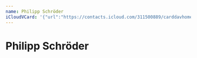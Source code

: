 ```yaml
---
name: Philipp Schröder
iCloudVCard: '{"url":"https://contacts.icloud.com/311500889/carddavhome/card/MzVhYmE3NDUtMTdiNS00OWMxLWFiNjYtNTFkMjdhM2ExNzI3.vcf","etag":"\"kmfhcd6l\"","data":"BEGIN:VCARD\r\nVERSION:3.0\r\nFN:\r\nN:Schröder;Philipp;;;\r\nUID:35aba745-17b5-49c1-ab66-51d27a3a1727\r\nPRODID:ez-vcard 0.9.13-fc\r\nREV:2025-04-03T22:10:19Z\r\nORG:;\r\nPHOTO;VALUE=uri:https://gateway.icloud.com/contacts/311500889/ck/card/10caa\r\n 869eb8e2eda93d331b349508f9b\r\nEND:VCARD"}'
---
```

# Philipp Schröder